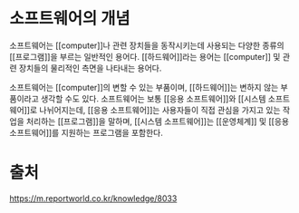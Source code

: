 # 소프트웨어의 개념
소프트웨어는 [[computer]]나 관련 장치들을 동작시키는데 사용되는 다양한 종류의 [[프로그램]]을 부르는 일반적인 용어다.
[[하드웨어]]라는 용어는 [[computer]] 및 관련 장치들의 물리적인 측면을 나타내는 용어다.

소프트웨어는 [[computer]]의 변할 수 있는 부품이며, [[하드웨어]]는 변하지 않는 부품이라고 생각할 수도 있다.
소프트웨어는 보통 [[응용 소프트웨어]]와 [[시스템 소프트웨어]]로 나뉘어지는데, [[응용 소프트웨어]]는 사용자들이 직접 관심을 가지고 있는 작업을 처리하는 [[프로그램]]을 말하며, [[시스템 소프트웨어]]는 [[운영체계]] 및 [[응용 소프트웨어]]를 지원하는 프로그램을 포함한다.
# 출처
https://m.reportworld.co.kr/knowledge/8033